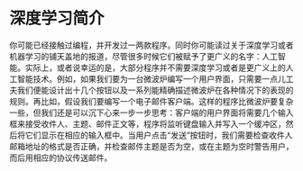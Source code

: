 # 深度学习简介

你可能已经接触过编程，并开发过一两款程序。同时你可能读过关于深度学习或者机器学习的铺天盖地的报道，尽管很多时候它们被赋予了更广义的名字：人工智能。实际上，或者说幸运的是，大部分程序并不需要深度学习或者是更广义上的人工智能技术。例如，如果我们要为一台微波炉编写一个用户界面，只需要一点儿工夫我们便能设计出十几个按钮以及一系列能精确描述微波炉在各种情况下的表现的规则。再比如，假设我们要编写一个电子邮件客户端。这样的程序比微波炉要复杂一些，但我们还是可以沉下心来一步一步思考：客户端的用户界面将需要几个输入框来接受收件人、主题、邮件正文等，程序将监听键盘输入并写入一个缓冲区，然后将它们显示在相应的输入框中。当用户点击“发送”按钮时，我们需要检查收件人邮箱地址的格式是否正确，并检查邮件主题是否为空，或在主题为空时警告用户，而后用相应的协议传送邮件。

